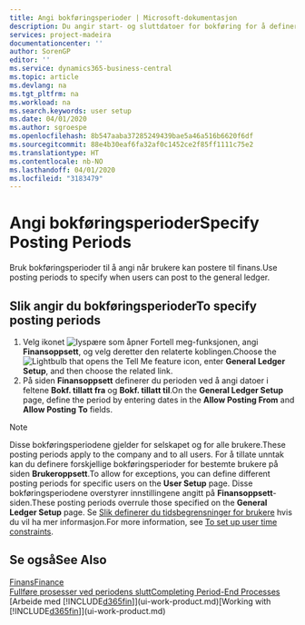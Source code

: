 ```yaml
---
title: Angi bokføringsperioder | Microsoft-dokumentasjon
description: Du angir start- og sluttdatoer for bokføring for å definere når brukere kan bokføre i Finans.
services: project-madeira
documentationcenter: ''
author: SorenGP
editor: ''
ms.service: dynamics365-business-central
ms.topic: article
ms.devlang: na
ms.tgt_pltfrm: na
ms.workload: na
ms.search.keywords: user setup
ms.date: 04/01/2020
ms.author: sgroespe
ms.openlocfilehash: 8b547aaba37285249439bae5a46a516b6620f6df
ms.sourcegitcommit: 88e4b30eaf6fa32af0c1452ce2f85ff1111c75e2
ms.translationtype: HT
ms.contentlocale: nb-NO
ms.lasthandoff: 04/01/2020
ms.locfileid: "3183479"
---
```

# <a name="specify-posting-periods"></a><span data-ttu-id="7d0ab-103">Angi bokføringsperioder</span><span class="sxs-lookup"><span data-stu-id="7d0ab-103">Specify Posting Periods</span></span>
<span data-ttu-id="7d0ab-104">Bruk bokføringsperioder til å angi når brukere kan postere til finans.</span><span class="sxs-lookup"><span data-stu-id="7d0ab-104">Use posting periods to specify when users can post to the general ledger.</span></span>  

## <a name="to-specify-posting-periods"></a><span data-ttu-id="7d0ab-105">Slik angir du bokføringsperioder</span><span class="sxs-lookup"><span data-stu-id="7d0ab-105">To specify posting periods</span></span>
1. <span data-ttu-id="7d0ab-106">Velg ikonet ![lyspære som åpner Fortell meg-funksjonen](media/ui-search/search_small.png "Fortell hva du vil gjøre"), angi **Finansoppsett**, og velg deretter den relaterte koblingen.</span><span class="sxs-lookup"><span data-stu-id="7d0ab-106">Choose the ![Lightbulb that opens the Tell Me feature](media/ui-search/search_small.png "Tell me what you want to do") icon, enter **General Ledger Setup**, and then choose the related link.</span></span>  
2. <span data-ttu-id="7d0ab-107">På siden **Finansoppsett** definerer du perioden ved å angi datoer i feltene **Bokf. tillatt fra** og **Bokf. tillatt til**.</span><span class="sxs-lookup"><span data-stu-id="7d0ab-107">On the **General Ledger Setup** page, define the period by entering dates in the **Allow Posting From** and **Allow Posting To** fields.</span></span>  

> [!NOTE]  
>   <span data-ttu-id="7d0ab-108">Disse bokføringsperiodene gjelder for selskapet og for alle brukere.</span><span class="sxs-lookup"><span data-stu-id="7d0ab-108">These posting periods apply to the company and to all users.</span></span> <span data-ttu-id="7d0ab-109">For å tillate unntak kan du definere forskjellige bokføringsperioder for bestemte brukere på siden **Brukeroppsett**.</span><span class="sxs-lookup"><span data-stu-id="7d0ab-109">To allow for exceptions, you can define different posting periods for specific users on the **User Setup** page.</span></span> <span data-ttu-id="7d0ab-110">Disse bokføringsperiodene overstyrer innstillingene angitt på **Finansoppsett**-siden.</span><span class="sxs-lookup"><span data-stu-id="7d0ab-110">These posting periods overrule those specified on the **General Ledger Setup** page.</span></span> <span data-ttu-id="7d0ab-111">Se [Slik definerer du tidsbegrensninger for brukere](ui-define-granular-permissions.md#to-set-up-user-time-constraints) hvis du vil ha mer informasjon.</span><span class="sxs-lookup"><span data-stu-id="7d0ab-111">For more information, see [To set up user time constraints](ui-define-granular-permissions.md#to-set-up-user-time-constraints).</span></span>

## <a name="see-also"></a><span data-ttu-id="7d0ab-112">Se også</span><span class="sxs-lookup"><span data-stu-id="7d0ab-112">See Also</span></span>
[<span data-ttu-id="7d0ab-113">Finans</span><span class="sxs-lookup"><span data-stu-id="7d0ab-113">Finance</span></span>](finance.md)  
[<span data-ttu-id="7d0ab-114">Fullføre prosesser ved periodens slutt</span><span class="sxs-lookup"><span data-stu-id="7d0ab-114">Completing Period-End Processes</span></span>](year-how-complete-period-end-processes.md)  
<span data-ttu-id="7d0ab-115">[Arbeide med [!INCLUDE[d365fin](includes/d365fin_md.md)]](ui-work-product.md)</span><span class="sxs-lookup"><span data-stu-id="7d0ab-115">[Working with [!INCLUDE[d365fin](includes/d365fin_md.md)]](ui-work-product.md)</span></span>
